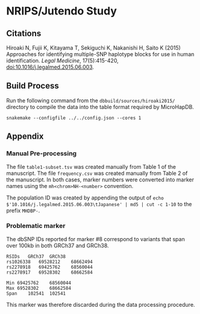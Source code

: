 # NRIPS/Jutendo Study

## Citations

Hiroaki N, Fujii K, Kitayama T, Sekiguchi K, Nakanishi H, Saito K (2015) Approaches for identifying multiple-SNP haplotype blocks for use in human identification. *Legal Medicine*, 17(5):415-420, [doi:10.1016/j.legalmed.2015.06.003](https://doi.org/10.1016/j.legalmed.2015.06.003).

## Build Process

Run the following command from the `dbbuild/sources/hiroaki2015/` directory to compile the data into the table format required by MicroHapDB.

```
snakemake --configfile ../../config.json --cores 1
```


## Appendix

### Manual Pre-processing

The file `table1-subset.tsv` was created manually from Table 1 of the manuscript.
The file `frequency.csv` was created manually from Table 2 of the manuscript.
In both cases, marker numbers were converted into marker names using the `mh<chrom>NH-<number>` convention.

The population ID was created by appending the output of `echo $'10.1016/j.legalmed.2015.06.003\tJapanese' | md5 | cut -c 1-10` to the prefix `MHDBP-`.

### Problematic marker

The dbSNP IDs reported for marker #8 correspond to variants that span over 100kb in both GRCh37 and GRCh38.

```
RSIDs	GRCh37	GRCh38
rs1026338	69528212	68662494
rs2278918	69425762	68560044
rs2278917	69528302	68662584
		
Min	69425762	68560044
Max	69528302	68662584
Span	102541	102541
```

This marker was therefore discarded during the data processing procedure.

